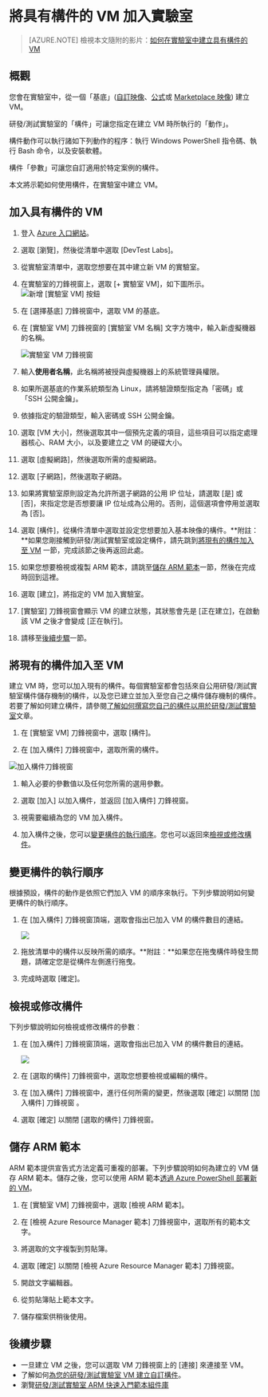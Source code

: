 <properties
	pageTitle="將具有構件的 VM 加入實驗室 | Microsoft Azure"
	description="了解如何將具有構件的 VM 加入實驗室"
	services="devtest-lab,virtual-machines"
	documentationCenter="na"
	authors="tomarcher"
	manager="douge"
	editor=""/>

<tags
	ms.service="devtest-lab"
	ms.workload="na"
	ms.tgt_pltfrm="na"
	ms.devlang="na"
	ms.topic="article"
	ms.date="06/01/2016"
	ms.author="tarcher"/>

# 將具有構件的 VM 加入實驗室

> [AZURE.NOTE] 檢視本文隨附的影片：[如何在實驗室中建立具有構件的 VM](/documentation/videos/how-to-create-vms-with-artifacts-in-a-devtest-lab)

## 概觀

您會在實驗室中，從一個「基底」([自訂映像](./devtest-lab-create-template.md)、[公式](./devtest-lab-manage-formulas.md)或 [Marketplace 映像](./devtest-lab-configure-marketplace-images.md)) 建立 VM。

研發/測試實驗室的「構件」可讓您指定在建立 VM 時所執行的「動作」。

構件動作可以執行諸如下列動作的程序：執行 Windows PowerShell 指令碼、執行 Bash 命令，以及安裝軟體。

構件「參數」可讓您自訂適用於特定案例的構件。

本文將示範如何使用構件，在實驗室中建立 VM。

## 加入具有構件的 VM

1. 登入 [Azure 入口網站](http://go.microsoft.com/fwlink/p/?LinkID=525040)。

1. 選取 [瀏覽]，然後從清單中選取 [DevTest Labs]。

1. 從實驗室清單中，選取您想要在其中建立新 VM 的實驗室。

1. 在實驗室的刀鋒視窗上，選取 [+ 實驗室 VM]，如下圖所示。![新增 [實驗室 VM] 按鈕](./media/devtest-lab-add-vm-with-artifacts/devtestlab-home-blade-add-vm.png)

1. 在 [選擇基底] 刀鋒視窗中，選取 VM 的基底。

1. 在 [實驗室 VM] 刀鋒視窗的 [實驗室 VM 名稱] 文字方塊中，輸入新虛擬機器的名稱。

	![實驗室 VM 刀鋒視窗](./media/devtest-lab-add-vm-with-artifacts/devtestlab-lab-vm-blade.png)

1. 輸入**使用者名稱**，此名稱將被授與虛擬機器上的系統管理員權限。

1. 如果所選基底的作業系統類型為 Linux，請將驗證類型指定為「密碼」或「SSH 公開金鑰」。

1. 依據指定的驗證類型，輸入密碼或 SSH 公開金鑰。

1. 選取 [VM 大小]，然後選取其中一個預先定義的項目，這些項目可以指定處理器核心、RAM 大小，以及要建立之 VM 的硬碟大小。

1. 選取 [虛擬網路]，然後選取所需的虛擬網路。

1. 選取 [子網路]，然後選取子網路。

1. 如果將實驗室原則設定為允許所選子網路的公用 IP 位址，請選取 [是] 或 [否]，來指定您是否想要讓 IP 位址成為公用的。否則，這個選項會停用並選取為 [否]。

1. 選取 [構件]，從構件清單中選取並設定您想要加入基本映像的構件。**附註：**如果您剛接觸到研發/測試實驗室或設定構件，請先跳到[將現有的構件加入至 VM](#add-an-existing-artifact-to-a-vm) 一節，完成該節之後再返回此處。

1. 如果您想要檢視或複製 ARM 範本，請跳至[儲存 ARM 範本](#save-arm-template)一節，然後在完成時回到這裡。

1. 選取 [建立]，將指定的 VM 加入實驗室。

1. [實驗室] 刀鋒視窗會顯示 VM 的建立狀態，其狀態會先是 [正在建立]，在啟動該 VM 之後才會變成 [正在執行]。

1. 請移至[後續步驟](#next-steps)一節。

## 將現有的構件加入至 VM

建立 VM 時，您可以加入現有的構件。每個實驗室都會包括來自公用研發/測試實驗室構件儲存機制的構件，以及您已建立並加入至您自己之構件儲存機制的構件。若要了解如何建立構件，請參閱[了解如何撰寫您自己的構件以用於研發/測試實驗室](devtest-lab-artifact-author.md)文章。

1. 在 [實驗室 VM] 刀鋒視窗中，選取 [構件]。 

1. 在 [加入構件] 刀鋒視窗中，選取所需的構件。

![加入構件刀鋒視窗](./media/devtest-lab-add-vm-with-artifacts/devtestlab-add-artifact-blade.png)

1. 輸入必要的參數值以及任何您所需的選用參數。  

1. 選取 [加入] 以加入構件，並返回 [加入構件] 刀鋒視窗。

1. 視需要繼續為您的 VM 加入構件。

1. 加入構件之後，您可以[變更構件的執行順序](#change-the-order-in-which-artifacts-are-run)。您也可以返回來[檢視或修改構件](#view-or-modify-an-artifact)。

## 變更構件的執行順序

根據預設，構件的動作是依照它們加入 VM 的順序來執行。下列步驟說明如何變更構件的執行順序。

1. 在 [加入構件] 刀鋒視窗頂端，選取會指出已加入 VM 的構件數目的連結。

    ![](./media/devtest-lab-add-vm-with-artifacts/devtestlab-add-artifacts-blade-selected-artifacts.png)

1. 拖放清單中的構件以反映所需的順序。**附註︰**如果您在拖曳構件時發生問題，請確定您是從構件左側進行拖曳。

1. 完成時選取 [確定]。

## 檢視或修改構件

下列步驟說明如何檢視或修改構件的參數︰

1. 在 [加入構件] 刀鋒視窗頂端，選取會指出已加入 VM 的構件數目的連結。

    ![](./media/devtest-lab-add-vm-with-artifacts/devtestlab-add-artifacts-blade-selected-artifacts.png)

1. 在 [選取的構件] 刀鋒視窗中，選取您想要檢視或編輯的構件。

1. 在 [加入構件] 刀鋒視窗中，進行任何所需的變更，然後選取 [確定] 以關閉 [加入構件] 刀鋒視窗 。

1. 選取 [確定] 以關閉 [選取的構件] 刀鋒視窗。

## 儲存 ARM 範本

ARM 範本提供宣告式方法定義可重複的部署。下列步驟說明如何為建立的 VM 儲存 ARM 範本。儲存之後，您可以使用 ARM 範本[透過 Azure PowerShell 部署新的 VM](../resource-group-overview.md#template-deployment)。

1. 在 [實驗室 VM] 刀鋒視窗中，選取 [檢視 ARM 範本]。

1. 在 [檢視 Azure Resource Manager 範本] 刀鋒視窗中，選取所有的範本文字。

1. 將選取的文字複製到剪貼簿。

1. 選取 [確定] 以關閉 [檢視 Azure Resource Manager 範本] 刀鋒視窗。

1. 開啟文字編輯器。

1. 從剪貼簿貼上範本文字。

1. 儲存檔案供稍後使用。

## 後續步驟

- 一旦建立 VM 之後，您可以選取 VM 刀鋒視窗上的 [連接] 來連接至 VM。
- 了解如何[為您的研發/測試實驗室 VM 建立自訂構件](devtest-lab-artifact-author.md)。
- 瀏覽[研發/測試實驗室 ARM 快速入門範本組件庫](https://github.com/Azure/azure-devtestlab/tree/master/ARMTemplates)

<!---HONumber=AcomDC_0608_2016-->